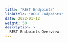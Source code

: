```yaml
---
title: "REST Endpoints"
linkTitle: "REST Endpoints"
date: 2022-01-12
weight: 50
description: >
  REST Endpoints Overview
---
```




